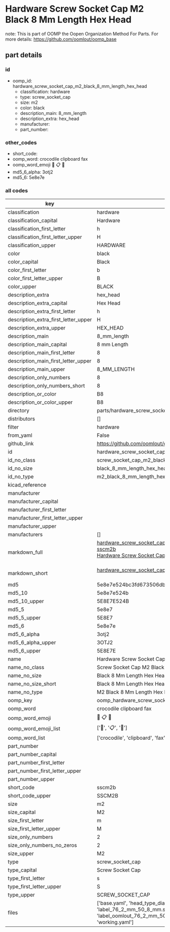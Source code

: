 # Hardware Screw Socket Cap M2 Black 8 Mm Length Hex Head  

note: This is part of OOMP the Oopen Organization Method For Parts. For more details: https://github.com/oomlout/oomp_base

##  part details





### id
* oomp_id: hardware_screw_socket_cap_m2_black_8_mm_length_hex_head
  * classification: hardware
  * type: screw_socket_cap
  * size: m2
  * color: black
  * description_main: 8_mm_length
  * description_extra: hex_head
  * manufacturer: 
  * part_number: 

### other_codes
* short_code: 
* oomp_word: crocodile clipboard fax
* oomp_word_emoji :crocodile: :clipboard: :fax:
* md5_6_alpha: 3otj2
* md5_6: 5e8e7e

### all codes 
| key | value |  
| --- | --- |  
| classification | hardware |  
| classification_capital | Hardware |  
| classification_first_letter | h |  
| classification_first_letter_upper | H |  
| classification_upper | HARDWARE |  
| color | black |  
| color_capital | Black |  
| color_first_letter | b |  
| color_first_letter_upper | B |  
| color_upper | BLACK |  
| description_extra | hex_head |  
| description_extra_capital | Hex Head |  
| description_extra_first_letter | h |  
| description_extra_first_letter_upper | H |  
| description_extra_upper | HEX_HEAD |  
| description_main | 8_mm_length |  
| description_main_capital | 8 mm Length |  
| description_main_first_letter | 8 |  
| description_main_first_letter_upper | 8 |  
| description_main_upper | 8_MM_LENGTH |  
| description_only_numbers | 8 |  
| description_only_numbers_short | 8 |  
| description_or_color | B8 |  
| description_or_color_upper | B8 |  
| directory | parts/hardware_screw_socket_cap_m2_black_8_mm_length_hex_head |  
| distributors | [] |  
| filter | hardware |  
| from_yaml | False |  
| github_link | https://github.com/oomlout/oomlout_oomp_part_src/tree/main/parts/hardware_screw_socket_cap_m2_black_8_mm_length_hex_head/working |  
| id | hardware_screw_socket_cap_m2_black_8_mm_length_hex_head |  
| id_no_class | screw_socket_cap_m2_black_8_mm_length_hex_head |  
| id_no_size | black_8_mm_length_hex_head |  
| id_no_type | m2_black_8_mm_length_hex_head |  
| kicad_reference |  |  
| manufacturer |  |  
| manufacturer_capital |  |  
| manufacturer_first_letter |  |  
| manufacturer_first_letter_upper |  |  
| manufacturer_upper |  |  
| manufacturers | [] |  
| markdown_full | [hardware_screw_socket_cap_m2_black_8_mm_length_hex_head](https://github.com/oomlout/oomlout_oomp_part_src/tree/main/parts/hardware_screw_socket_cap_m2_black_8_mm_length_hex_head/working)<br>[sscm2b](https://github.com/oomlout/oomlout_oomp_part_src/tree/main/parts/hardware_screw_socket_cap_m2_black_8_mm_length_hex_head/working)<br>[Hardware Screw Socket Cap M2 Black 8 Mm Length Hex Head](https://github.com/oomlout/oomlout_oomp_part_src/tree/main/parts/hardware_screw_socket_cap_m2_black_8_mm_length_hex_head/working)<br><br> |  
| markdown_short | [hardware_screw_socket_cap_m2_black_8_mm_length_hex_head](https://github.com/oomlout/oomlout_oomp_part_src/tree/main/parts/hardware_screw_socket_cap_m2_black_8_mm_length_hex_head/working)<br><br> |  
| md5 | 5e8e7e524bc3fd673506db7b9ddd242f |  
| md5_10 | 5e8e7e524b |  
| md5_10_upper | 5E8E7E524B |  
| md5_5 | 5e8e7 |  
| md5_5_upper | 5E8E7 |  
| md5_6 | 5e8e7e |  
| md5_6_alpha | 3otj2 |  
| md5_6_alpha_upper | 3OTJ2 |  
| md5_6_upper | 5E8E7E |  
| name | Hardware Screw Socket Cap M2 Black 8 Mm Length Hex Head |  
| name_no_class | Screw Socket Cap M2 Black 8 Mm Length Hex Head |  
| name_no_size | Black 8 Mm Length Hex Head |  
| name_no_size_short | Black 8 Mm Length Hex Head |  
| name_no_type | M2 Black 8 Mm Length Hex Head |  
| oomp_key | oomp_hardware_screw_socket_cap_m2_black_8_mm_length_hex_head |  
| oomp_word | crocodile clipboard fax |  
| oomp_word_emoji | :crocodile: :clipboard: :fax: |  
| oomp_word_emoji_list | [':crocodile:', ':clipboard:', ':fax:'] |  
| oomp_word_list | ['crocodile', 'clipboard', 'fax'] |  
| part_number |  |  
| part_number_capital |  |  
| part_number_first_letter |  |  
| part_number_first_letter_upper |  |  
| part_number_upper |  |  
| short_code | sscm2b |  
| short_code_upper | SSCM2B |  
| size | m2 |  
| size_capital | M2 |  
| size_first_letter | m |  
| size_first_letter_upper | M |  
| size_only_numbers | 2 |  
| size_only_numbers_no_zeros | 2 |  
| size_upper | M2 |  
| type | screw_socket_cap |  
| type_capital | Screw Socket Cap |  
| type_first_letter | s |  
| type_first_letter_upper | S |  
| type_upper | SCREW_SOCKET_CAP |  
| files | ['base.yaml', 'head_type_diagram.png', 'label_15_mm_30_mm.pdf', 'label_15_mm_30_mm.svg', 'label_76_2_mm_50_8_mm.pdf', 'label_76_2_mm_50_8_mm.svg', 'label_bolt_76_2_mm_50_8_mm.pdf', 'label_bolt_76_2_mm_50_8_mm.svg', 'label_oomlout_76_2_mm_50_8_mm.pdf', 'label_oomlout_76_2_mm_50_8_mm.svg', 'readme.md', 'type_diagram.png', 'working.json', 'working.yaml'] |  
